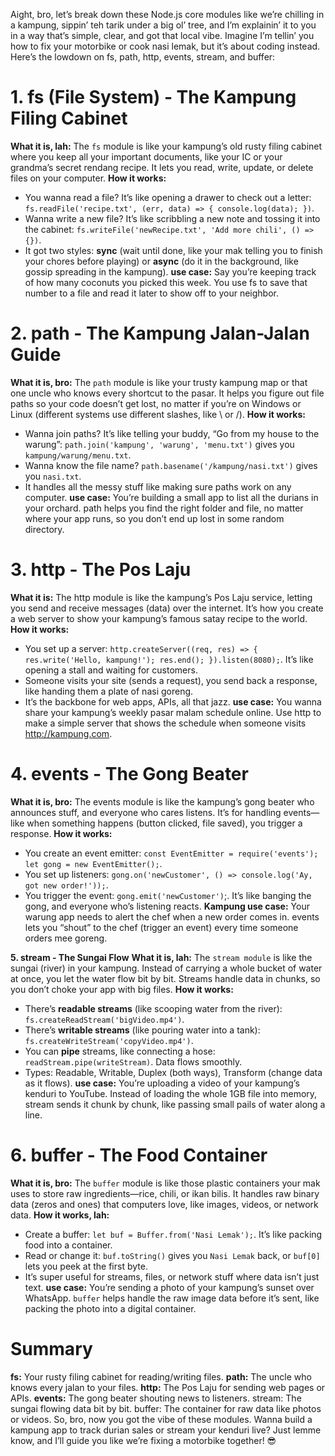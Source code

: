 Aight, bro, let’s break down these Node.js core modules like we’re chilling in a kampung, sippin’ teh tarik under a big ol’ tree, and I’m explainin’ it to you in a way that’s simple, clear, and got that local vibe. Imagine I’m tellin’ you how to fix your motorbike or cook nasi lemak, but it’s about coding instead. Here’s the lowdown on fs, path, http, events, stream, and buffer:

# 1. fs (File System) - The Kampung Filing Cabinet
**What it is, lah:** The `fs` module is like your kampung’s old rusty filing cabinet where you keep all your important documents, like your IC or your grandma’s secret rendang recipe. It lets you read, write, update, or delete files on your computer.
**How it works:**
* You wanna read a file? It’s like opening a drawer to check out a letter: `fs.readFile('recipe.txt', (err, data) => { console.log(data); })`.
* Wanna write a new file? It’s like scribbling a new note and tossing it into the cabinet: `fs.writeFile('newRecipe.txt', 'Add more chili', () => {})`.
* It got two styles: **sync** (wait until done, like your mak telling you to finish your chores before playing) or **async** (do it in the background, like gossip spreading in the kampung).
**use case:** Say you’re keeping track of how many coconuts you picked this week. You use fs to save that number to a file and read it later to show off to your neighbor.

# 2. path - The Kampung Jalan-Jalan Guide
**What it is, bro:** The `path` module is like your trusty kampung map or that one uncle who knows every shortcut to the pasar. It helps you figure out file paths so your code doesn’t get lost, no matter if you’re on Windows or Linux (different systems use different slashes, like \ or /).
**How it works:**
* Wanna join paths? It’s like telling your buddy, “Go from my house to the warung”: `path.join('kampung', 'warung', 'menu.txt')` gives you `kampung/warung/menu.txt`.
* Wanna know the file name? `path.basename('/kampung/nasi.txt')` gives you `nasi.txt`.
* It handles all the messy stuff like making sure paths work on any computer.
**use case:** You’re building a small app to list all the durians in your orchard. path helps you find the right folder and file, no matter where your app runs, so you don’t end up lost in some random directory.

# 3. http - The Pos Laju
**What it is:** The http module is like the kampung’s Pos Laju service, letting you send and receive messages (data) over the internet. It’s how you create a web server to show your kampung’s famous satay recipe to the world.
**How it works:**
* You set up a server: `http.createServer((req, res) => { res.write('Hello, kampung!'); res.end(); }).listen(8080);`. It’s like opening a stall and waiting for customers.
* Someone visits your site (sends a request), you send back a response, like handing them a plate of nasi goreng.
* It’s the backbone for web apps, APIs, all that jazz.
**use case:** You wanna share your kampung’s weekly pasar malam schedule online. Use http to make a simple server that shows the schedule when someone visits http://kampung.com.

# 4. events - The Gong Beater
**What it is, bro:** The events module is like the kampung’s gong beater who announces stuff, and everyone who cares listens. It’s for handling events—like when something happens (button clicked, file saved), you trigger a response.
**How it works:**
* You create an event emitter: `const EventEmitter = require('events'); let gong = new EventEmitter();`.
* You set up listeners: `gong.on('newCustomer', () => console.log('Ay, got new order!'));`.
* You trigger the event: `gong.emit('newCustomer')`;. It’s like banging the gong, and everyone who’s listening reacts.
**Kampung use case:** Your warung app needs to alert the chef when a new order comes in. events lets you “shout” to the chef (trigger an event) every time someone orders mee goreng.

**5. stream - The Sungai Flow**
**What it is, lah:** The `stream module` is like the sungai (river) in your kampung. Instead of carrying a whole bucket of water at once, you let the water flow bit by bit. Streams handle data in chunks, so you don’t choke your app with big files.
**How it works:**
* There’s **readable streams** (like scooping water from the river): `fs.createReadStream('bigVideo.mp4')`.
* There’s **writable streams** (like pouring water into a tank): `fs.createWriteStream('copyVideo.mp4')`.
* You can **pipe** streams, like connecting a hose: `readStream.pipe(writeStream)`. Data flows smoothly.
* Types: Readable, Writable, Duplex (both ways), Transform (change data as it flows).
**use case:** You’re uploading a video of your kampung’s kenduri to YouTube. Instead of loading the whole 1GB file into memory, stream sends it chunk by chunk, like passing small pails of water along a line.

# 6. buffer - The Food Container
**What it is, bro:** The `buffer` module is like those plastic containers your mak uses to store raw ingredients—rice, chili, or ikan bilis. It handles raw binary data (zeros and ones) that computers love, like images, videos, or network data.
**How it works, lah:**
* Create a buffer: `let buf = Buffer.from('Nasi Lemak');`. It’s like packing food into a container.
* Read or change it: `buf.toString()` gives you `Nasi Lemak` back, or `buf[0]` lets you peek at the first byte.
* It’s super useful for streams, files, or network stuff where data isn’t just text.
**use case:** You’re sending a photo of your kampung’s sunset over WhatsApp. `buffer` helps handle the raw image data before it’s sent, like packing the photo into a digital container.

# Summary
**fs:** Your rusty filing cabinet for reading/writing files.
**path:** The uncle who knows every jalan to your files.
**http:** The Pos Laju for sending web pages or APIs.
**events:** The gong beater shouting news to listeners.
stream: The sungai flowing data bit by bit.
buffer: The container for raw data like photos or videos.
So, bro, now you got the vibe of these modules. Wanna build a kampung app to track durian sales or stream your kenduri live? Just lemme know, and I’ll guide you like we’re fixing a motorbike together! 😎
